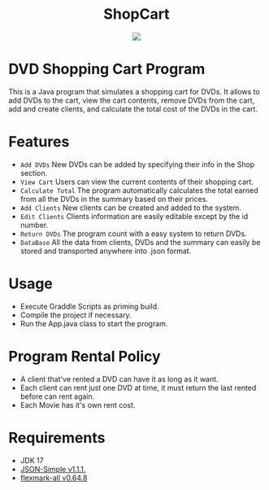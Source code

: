 <h1 align="center"> ShopCart </h1>
<p align="center">
   <img src="https://img.shields.io/badge/STATUS-%20FINISHED-green">
   </p>
   
# DVD Shopping Cart Program
This is a Java program that simulates a shopping cart for DVDs. It allows to add DVDs to the cart, view the cart contents, remove DVDs from the cart, add and create clients, and calculate the total cost of the DVDs in the cart.

# Features
- `Add DVDs` New DVDs can be added by specifying their info in the Shop section.
- `View Cart` Users can view the current contents of their shopping cart.
- `Calculate Total` The program automatically calculates the total earned from all the DVDs in the summary based on their prices.
- `Add Clients` New clients can be created and added to the system.
- `Edit Clients` Clients information are easily editable except by the id number.
- `Return DVDs` The program count with a easy system to return DVDs.
- `DataBase` All the data from clients, DVDs and the summary can easily be stored and transported anywhere into .json format.

# Usage
- Execute Graddle Scripts as priming build.
- Compile the project if necessary.
- Run the App.java class to start the program.

# Program Rental Policy
- A client that've rented a DVD can have it as long as it want.
- Each client can rent just one DVD at time, it must return the last rented before can rent again.
- Each Movie has it's own rent cost.

# Requirements
- JDK 17
- [JSON-Simple v1.1.1.](https://code.google.com/archive/p/json-simple/)
- [flexmark-all v0.64.8](https://central.sonatype.com/artifact/com.vladsch.flexmark/flexmark-all/0.64.8/overview)
